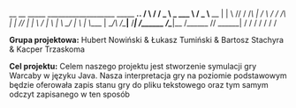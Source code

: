  
 
  __      __  _____ ___________________     _____ _______________.___.
/  \    /  \/  _  \\______   \_   ___ \   /  _  \\______   \__  |   |
\   \/\/   /  /_\  \|       _/    \  \/  /  /_\  \|    |  _//   |   |
 \        /    |    \    |   \     \____/    |    \    |   \\____   |
  \__/\  /\____|__  /____|_  /\______  /\____|__  /______  // ______|
       \/         \/       \/        \/         \/       \/ \/      
       
        


**Grupa projektowa:**
Hubert Nowiński & Łukasz Tumiński & Bartosz Stachyra & Kacper Trzaskoma


**Cel projektu:**
Celem naszego projektu jest stworzenie symulacji gry Warcaby w języku Java. Nasza interpretacja gry na poziomie 
podstawowym będzie oferowała zapis stanu gry do pliku tekstowego oraz tym samym odczyt zapisanego w ten sposób  
